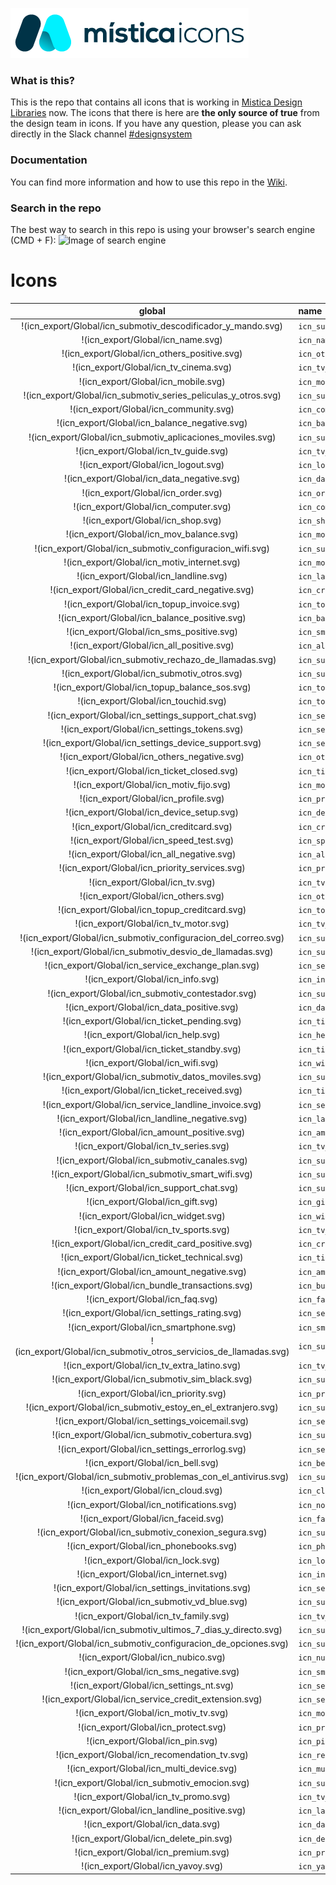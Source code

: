 ![Mistica Icons](_resources/misticaicons_logo.png)
### What is this?
This is the repo that contains all icons that is working in [Mistica Design Libraries](https://github.com/Telefonica/mistica-design-libraries) now.
The icons that there is here are **the only source of true** from the design team in icons.
If you have any question, please you can ask directly in the Slack channel [#designsystem](https://tuentitu.slack.com/archives/CH3B76BDW)
### Documentation
You can find more information and how to use this repo in the [Wiki](https://github.com/Telefonica/mistica-icons/wiki).
### Search in the repo
The best way to search in this repo is using your browser's search engine (CMD + F):
![Image of search engine](https://github.com/Telefonica/mistica-icons/blob/production/_resources/_imgs_github/github_img_1.png?raw=true)
# Icons 
| global | name | SVG | PDF | | O2 | name | SVG | PDF |
| :-: | :- | :-: | :-: | - | :-: | :- | :-: | :-: |
| !(icn_export/Global/icn_submotiv_descodificador_y_mando.svg) | `icn_submotiv_descodificador_y_mando`  |  [.svg](icn_export/Global/icn_submotiv_descodificador_y_mando.svg) | [.pdf](icn_export/Global/icn_submotiv_descodificador_y_mando.pdf) |  | !(icn_export/O2/icn_submotiv_descodificador_y_mando.svg) | `icn_submotiv_descodificador_y_mando`  |  [.svg](icn_export/O2/icn_submotiv_descodificador_y_mando.svg) | [.pdf](icn_export/O2/icn_submotiv_descodificador_y_mando.pdf) |  
| !(icn_export/Global/icn_name.svg) | `icn_name`  |  [.svg](icn_export/Global/icn_name.svg) | [.pdf](icn_export/Global/icn_name.pdf) |  | !(icn_export/O2/icn_name.svg) | `icn_name`  |  [.svg](icn_export/O2/icn_name.svg) | [.pdf](icn_export/O2/icn_name.pdf) |  
| !(icn_export/Global/icn_others_positive.svg) | `icn_others_positive`  |  [.svg](icn_export/Global/icn_others_positive.svg) | [.pdf](icn_export/Global/icn_others_positive.pdf) |  | !(icn_export/O2/icn_others_positive.svg) | `icn_others_positive`  |  [.svg](icn_export/O2/icn_others_positive.svg) | [.pdf](icn_export/O2/icn_others_positive.pdf) |  
| !(icn_export/Global/icn_tv_cinema.svg) | `icn_tv_cinema`  |  [.svg](icn_export/Global/icn_tv_cinema.svg) | [.pdf](icn_export/Global/icn_tv_cinema.pdf) |  | !(icn_export/O2/icn_tv_cinema.svg) | `icn_tv_cinema`  |  [.svg](icn_export/O2/icn_tv_cinema.svg) | [.pdf](icn_export/O2/icn_tv_cinema.pdf) |  
| !(icn_export/Global/icn_mobile.svg) | `icn_mobile`  |  [.svg](icn_export/Global/icn_mobile.svg) | [.pdf](icn_export/Global/icn_mobile.pdf) |  | !(icn_export/O2/icn_mobile.svg) | `icn_mobile`  |  [.svg](icn_export/O2/icn_mobile.svg) | [.pdf](icn_export/O2/icn_mobile.pdf) |  
| !(icn_export/Global/icn_submotiv_series_peliculas_y_otros.svg) | `icn_submotiv_series_peliculas_y_otros`  |  [.svg](icn_export/Global/icn_submotiv_series_peliculas_y_otros.svg) | [.pdf](icn_export/Global/icn_submotiv_series_peliculas_y_otros.pdf) |  | !(icn_export/O2/icn_submotiv_series_peliculas_y_otros.svg) | `icn_submotiv_series_peliculas_y_otros`  |  [.svg](icn_export/O2/icn_submotiv_series_peliculas_y_otros.svg) | [.pdf](icn_export/O2/icn_submotiv_series_peliculas_y_otros.pdf) |  
| !(icn_export/Global/icn_community.svg) | `icn_community`  |  [.svg](icn_export/Global/icn_community.svg) | [.pdf](icn_export/Global/icn_community.pdf) |  | !(icn_export/O2/icn_community.svg) | `icn_community`  |  [.svg](icn_export/O2/icn_community.svg) | [.pdf](icn_export/O2/icn_community.pdf) |  
| !(icn_export/Global/icn_balance_negative.svg) | `icn_balance_negative`  |  [.svg](icn_export/Global/icn_balance_negative.svg) | [.pdf](icn_export/Global/icn_balance_negative.pdf) |  | !(icn_export/O2/icn_balance_negative.svg) | `icn_balance_negative`  |  [.svg](icn_export/O2/icn_balance_negative.svg) | [.pdf](icn_export/O2/icn_balance_negative.pdf) |  
| !(icn_export/Global/icn_submotiv_aplicaciones_moviles.svg) | `icn_submotiv_aplicaciones_moviles`  |  [.svg](icn_export/Global/icn_submotiv_aplicaciones_moviles.svg) | [.pdf](icn_export/Global/icn_submotiv_aplicaciones_moviles.pdf) |  | !(icn_export/O2/icn_submotiv_aplicaciones_moviles.svg) | `icn_submotiv_aplicaciones_moviles`  |  [.svg](icn_export/O2/icn_submotiv_aplicaciones_moviles.svg) | [.pdf](icn_export/O2/icn_submotiv_aplicaciones_moviles.pdf) |  
| !(icn_export/Global/icn_tv_guide.svg) | `icn_tv_guide`  |  [.svg](icn_export/Global/icn_tv_guide.svg) | [.pdf](icn_export/Global/icn_tv_guide.pdf) |  | !(icn_export/O2/icn_tv_guide.svg) | `icn_tv_guide`  |  [.svg](icn_export/O2/icn_tv_guide.svg) | [.pdf](icn_export/O2/icn_tv_guide.pdf) |  
| !(icn_export/Global/icn_logout.svg) | `icn_logout`  |  [.svg](icn_export/Global/icn_logout.svg) | [.pdf](icn_export/Global/icn_logout.pdf) |  | !(icn_export/O2/icn_logout.svg) | `icn_logout`  |  [.svg](icn_export/O2/icn_logout.svg) | [.pdf](icn_export/O2/icn_logout.pdf) |  
| !(icn_export/Global/icn_data_negative.svg) | `icn_data_negative`  |  [.svg](icn_export/Global/icn_data_negative.svg) | [.pdf](icn_export/Global/icn_data_negative.pdf) |  | !(icn_export/O2/icn_data_negative.svg) | `icn_data_negative`  |  [.svg](icn_export/O2/icn_data_negative.svg) | [.pdf](icn_export/O2/icn_data_negative.pdf) |  
| !(icn_export/Global/icn_order.svg) | `icn_order`  |  [.svg](icn_export/Global/icn_order.svg) | [.pdf](icn_export/Global/icn_order.pdf) |  | !(icn_export/O2/icn_order.svg) | `icn_order`  |  [.svg](icn_export/O2/icn_order.svg) | [.pdf](icn_export/O2/icn_order.pdf) |  
| !(icn_export/Global/icn_computer.svg) | `icn_computer`  |  [.svg](icn_export/Global/icn_computer.svg) | [.pdf](icn_export/Global/icn_computer.pdf) |  | !(icn_export/O2/icn_computer.svg) | `icn_computer`  |  [.svg](icn_export/O2/icn_computer.svg) | [.pdf](icn_export/O2/icn_computer.pdf) |  
| !(icn_export/Global/icn_shop.svg) | `icn_shop`  |  [.svg](icn_export/Global/icn_shop.svg) | [.pdf](icn_export/Global/icn_shop.pdf) |  | !(icn_export/O2/icn_shop.svg) | `icn_shop`  |  [.svg](icn_export/O2/icn_shop.svg) | [.pdf](icn_export/O2/icn_shop.pdf) |  
| !(icn_export/Global/icn_mov_balance.svg) | `icn_mov_balance`  |  [.svg](icn_export/Global/icn_mov_balance.svg) | [.pdf](icn_export/Global/icn_mov_balance.pdf) |  | !(icn_export/O2/icn_mov_balance.svg) | `icn_mov_balance`  |  [.svg](icn_export/O2/icn_mov_balance.svg) | [.pdf](icn_export/O2/icn_mov_balance.pdf) |  
| !(icn_export/Global/icn_submotiv_configuracion_wifi.svg) | `icn_submotiv_configuracion_wifi`  |  [.svg](icn_export/Global/icn_submotiv_configuracion_wifi.svg) | [.pdf](icn_export/Global/icn_submotiv_configuracion_wifi.pdf) |  | !(icn_export/O2/icn_submotiv_configuracion_wifi.svg) | `icn_submotiv_configuracion_wifi`  |  [.svg](icn_export/O2/icn_submotiv_configuracion_wifi.svg) | [.pdf](icn_export/O2/icn_submotiv_configuracion_wifi.pdf) |  
| !(icn_export/Global/icn_motiv_internet.svg) | `icn_motiv_internet`  |  [.svg](icn_export/Global/icn_motiv_internet.svg) | [.pdf](icn_export/Global/icn_motiv_internet.pdf) |  | !(icn_export/O2/icn_motiv_internet.svg) | `icn_motiv_internet`  |  [.svg](icn_export/O2/icn_motiv_internet.svg) | [.pdf](icn_export/O2/icn_motiv_internet.pdf) |  
| !(icn_export/Global/icn_landline.svg) | `icn_landline`  |  [.svg](icn_export/Global/icn_landline.svg) | [.pdf](icn_export/Global/icn_landline.pdf) |  | !(icn_export/O2/icn_landline.svg) | `icn_landline`  |  [.svg](icn_export/O2/icn_landline.svg) | [.pdf](icn_export/O2/icn_landline.pdf) |  
| !(icn_export/Global/icn_credit_card_negative.svg) | `icn_credit_card_negative`  |  [.svg](icn_export/Global/icn_credit_card_negative.svg) | [.pdf](icn_export/Global/icn_credit_card_negative.pdf) |  | !(icn_export/O2/icn_credit_card_negative.svg) | `icn_credit_card_negative`  |  [.svg](icn_export/O2/icn_credit_card_negative.svg) | [.pdf](icn_export/O2/icn_credit_card_negative.pdf) |  
| !(icn_export/Global/icn_topup_invoice.svg) | `icn_topup_invoice`  |  [.svg](icn_export/Global/icn_topup_invoice.svg) | [.pdf](icn_export/Global/icn_topup_invoice.pdf) |  | !(icn_export/O2/icn_topup_invoice.svg) | `icn_topup_invoice`  |  [.svg](icn_export/O2/icn_topup_invoice.svg) | [.pdf](icn_export/O2/icn_topup_invoice.pdf) |  
| !(icn_export/Global/icn_balance_positive.svg) | `icn_balance_positive`  |  [.svg](icn_export/Global/icn_balance_positive.svg) | [.pdf](icn_export/Global/icn_balance_positive.pdf) |  | !(icn_export/O2/icn_balance_positive.svg) | `icn_balance_positive`  |  [.svg](icn_export/O2/icn_balance_positive.svg) | [.pdf](icn_export/O2/icn_balance_positive.pdf) |  
| !(icn_export/Global/icn_sms_positive.svg) | `icn_sms_positive`  |  [.svg](icn_export/Global/icn_sms_positive.svg) | [.pdf](icn_export/Global/icn_sms_positive.pdf) |  | !(icn_export/O2/icn_sms_positive.svg) | `icn_sms_positive`  |  [.svg](icn_export/O2/icn_sms_positive.svg) | [.pdf](icn_export/O2/icn_sms_positive.pdf) |  
| !(icn_export/Global/icn_all_positive.svg) | `icn_all_positive`  |  [.svg](icn_export/Global/icn_all_positive.svg) | [.pdf](icn_export/Global/icn_all_positive.pdf) |  | !(icn_export/O2/icn_all_positive.svg) | `icn_all_positive`  |  [.svg](icn_export/O2/icn_all_positive.svg) | [.pdf](icn_export/O2/icn_all_positive.pdf) |  
| !(icn_export/Global/icn_submotiv_rechazo_de_llamadas.svg) | `icn_submotiv_rechazo_de_llamadas`  |  [.svg](icn_export/Global/icn_submotiv_rechazo_de_llamadas.svg) | [.pdf](icn_export/Global/icn_submotiv_rechazo_de_llamadas.pdf) |  | !(icn_export/O2/icn_submotiv_rechazo_de_llamadas.svg) | `icn_submotiv_rechazo_de_llamadas`  |  [.svg](icn_export/O2/icn_submotiv_rechazo_de_llamadas.svg) | [.pdf](icn_export/O2/icn_submotiv_rechazo_de_llamadas.pdf) |  
| !(icn_export/Global/icn_submotiv_otros.svg) | `icn_submotiv_otros`  |  [.svg](icn_export/Global/icn_submotiv_otros.svg) | [.pdf](icn_export/Global/icn_submotiv_otros.pdf) |  | !(icn_export/O2/icn_submotiv_otros.svg) | `icn_submotiv_otros`  |  [.svg](icn_export/O2/icn_submotiv_otros.svg) | [.pdf](icn_export/O2/icn_submotiv_otros.pdf) |  
| !(icn_export/Global/icn_topup_balance_sos.svg) | `icn_topup_balance_sos`  |  [.svg](icn_export/Global/icn_topup_balance_sos.svg) | [.pdf](icn_export/Global/icn_topup_balance_sos.pdf) |  | !(icn_export/O2/icn_topup_balance_sos.svg) | `icn_topup_balance_sos`  |  [.svg](icn_export/O2/icn_topup_balance_sos.svg) | [.pdf](icn_export/O2/icn_topup_balance_sos.pdf) |  
| !(icn_export/Global/icn_touchid.svg) | `icn_touchid`  |  [.svg](icn_export/Global/icn_touchid.svg) | [.pdf](icn_export/Global/icn_touchid.pdf) |  | !(icn_export/O2/icn_touchid.svg) | `icn_touchid`  |  [.svg](icn_export/O2/icn_touchid.svg) | [.pdf](icn_export/O2/icn_touchid.pdf) |  
| !(icn_export/Global/icn_settings_support_chat.svg) | `icn_settings_support_chat`  |  [.svg](icn_export/Global/icn_settings_support_chat.svg) | [.pdf](icn_export/Global/icn_settings_support_chat.pdf) |  | !(icn_export/O2/icn_settings_support_chat.svg) | `icn_settings_support_chat`  |  [.svg](icn_export/O2/icn_settings_support_chat.svg) | [.pdf](icn_export/O2/icn_settings_support_chat.pdf) |  
| !(icn_export/Global/icn_settings_tokens.svg) | `icn_settings_tokens`  |  [.svg](icn_export/Global/icn_settings_tokens.svg) | [.pdf](icn_export/Global/icn_settings_tokens.pdf) |  | !(icn_export/O2/icn_settings_tokens.svg) | `icn_settings_tokens`  |  [.svg](icn_export/O2/icn_settings_tokens.svg) | [.pdf](icn_export/O2/icn_settings_tokens.pdf) |  
| !(icn_export/Global/icn_settings_device_support.svg) | `icn_settings_device_support`  |  [.svg](icn_export/Global/icn_settings_device_support.svg) | [.pdf](icn_export/Global/icn_settings_device_support.pdf) |  | !(icn_export/O2/icn_settings_device_support.svg) | `icn_settings_device_support`  |  [.svg](icn_export/O2/icn_settings_device_support.svg) | [.pdf](icn_export/O2/icn_settings_device_support.pdf) |  
| !(icn_export/Global/icn_others_negative.svg) | `icn_others_negative`  |  [.svg](icn_export/Global/icn_others_negative.svg) | [.pdf](icn_export/Global/icn_others_negative.pdf) |  | !(icn_export/O2/icn_others_negative.svg) | `icn_others_negative`  |  [.svg](icn_export/O2/icn_others_negative.svg) | [.pdf](icn_export/O2/icn_others_negative.pdf) |  
| !(icn_export/Global/icn_ticket_closed.svg) | `icn_ticket_closed`  |  [.svg](icn_export/Global/icn_ticket_closed.svg) | [.pdf](icn_export/Global/icn_ticket_closed.pdf) |  | !(icn_export/O2/icn_ticket_closed.svg) | `icn_ticket_closed`  |  [.svg](icn_export/O2/icn_ticket_closed.svg) | [.pdf](icn_export/O2/icn_ticket_closed.pdf) |  
| !(icn_export/Global/icn_motiv_fijo.svg) | `icn_motiv_fijo`  |  [.svg](icn_export/Global/icn_motiv_fijo.svg) | [.pdf](icn_export/Global/icn_motiv_fijo.pdf) |  | !(icn_export/O2/icn_motiv_fijo.svg) | `icn_motiv_fijo`  |  [.svg](icn_export/O2/icn_motiv_fijo.svg) | [.pdf](icn_export/O2/icn_motiv_fijo.pdf) |  
| !(icn_export/Global/icn_profile.svg) | `icn_profile`  |  [.svg](icn_export/Global/icn_profile.svg) | [.pdf](icn_export/Global/icn_profile.pdf) |  | !(icn_export/O2/icn_profile.svg) | `icn_profile`  |  [.svg](icn_export/O2/icn_profile.svg) | [.pdf](icn_export/O2/icn_profile.pdf) |  
| !(icn_export/Global/icn_device_setup.svg) | `icn_device_setup`  |  [.svg](icn_export/Global/icn_device_setup.svg) | [.pdf](icn_export/Global/icn_device_setup.pdf) |  | !(icn_export/O2/icn_device_setup.svg) | `icn_device_setup`  |  [.svg](icn_export/O2/icn_device_setup.svg) | [.pdf](icn_export/O2/icn_device_setup.pdf) |  
| !(icn_export/Global/icn_creditcard.svg) | `icn_creditcard`  |  [.svg](icn_export/Global/icn_creditcard.svg) | [.pdf](icn_export/Global/icn_creditcard.pdf) |  | !(icn_export/O2/icn_creditcard.svg) | `icn_creditcard`  |  [.svg](icn_export/O2/icn_creditcard.svg) | [.pdf](icn_export/O2/icn_creditcard.pdf) |  
| !(icn_export/Global/icn_speed_test.svg) | `icn_speed_test`  |  [.svg](icn_export/Global/icn_speed_test.svg) | [.pdf](icn_export/Global/icn_speed_test.pdf) |  | !(icn_export/O2/icn_speed_test.svg) | `icn_speed_test`  |  [.svg](icn_export/O2/icn_speed_test.svg) | [.pdf](icn_export/O2/icn_speed_test.pdf) |  
| !(icn_export/Global/icn_all_negative.svg) | `icn_all_negative`  |  [.svg](icn_export/Global/icn_all_negative.svg) | [.pdf](icn_export/Global/icn_all_negative.pdf) |  | !(icn_export/O2/icn_all_negative.svg) | `icn_all_negative`  |  [.svg](icn_export/O2/icn_all_negative.svg) | [.pdf](icn_export/O2/icn_all_negative.pdf) |  
| !(icn_export/Global/icn_priority_services.svg) | `icn_priority_services`  |  [.svg](icn_export/Global/icn_priority_services.svg) | [.pdf](icn_export/Global/icn_priority_services.pdf) |  | !(icn_export/O2/icn_priority_services.svg) | `icn_priority_services`  |  [.svg](icn_export/O2/icn_priority_services.svg) | [.pdf](icn_export/O2/icn_priority_services.pdf) |  
| !(icn_export/Global/icn_tv.svg) | `icn_tv`  |  [.svg](icn_export/Global/icn_tv.svg) | [.pdf](icn_export/Global/icn_tv.pdf) |  | !(icn_export/O2/icn_tv.svg) | `icn_tv`  |  [.svg](icn_export/O2/icn_tv.svg) | [.pdf](icn_export/O2/icn_tv.pdf) |  
| !(icn_export/Global/icn_others.svg) | `icn_others`  |  [.svg](icn_export/Global/icn_others.svg) | [.pdf](icn_export/Global/icn_others.pdf) |  | !(icn_export/O2/icn_others.svg) | `icn_others`  |  [.svg](icn_export/O2/icn_others.svg) | [.pdf](icn_export/O2/icn_others.pdf) |  
| !(icn_export/Global/icn_topup_creditcard.svg) | `icn_topup_creditcard`  |  [.svg](icn_export/Global/icn_topup_creditcard.svg) | [.pdf](icn_export/Global/icn_topup_creditcard.pdf) |  | !(icn_export/O2/icn_topup_creditcard.svg) | `icn_topup_creditcard`  |  [.svg](icn_export/O2/icn_topup_creditcard.svg) | [.pdf](icn_export/O2/icn_topup_creditcard.pdf) |  
| !(icn_export/Global/icn_tv_motor.svg) | `icn_tv_motor`  |  [.svg](icn_export/Global/icn_tv_motor.svg) | [.pdf](icn_export/Global/icn_tv_motor.pdf) |  | !(icn_export/O2/icn_tv_motor.svg) | `icn_tv_motor`  |  [.svg](icn_export/O2/icn_tv_motor.svg) | [.pdf](icn_export/O2/icn_tv_motor.pdf) |  
| !(icn_export/Global/icn_submotiv_configuracion_del_correo.svg) | `icn_submotiv_configuracion_del_correo`  |  [.svg](icn_export/Global/icn_submotiv_configuracion_del_correo.svg) | [.pdf](icn_export/Global/icn_submotiv_configuracion_del_correo.pdf) |  | !(icn_export/O2/icn_submotiv_configuracion_del_correo.svg) | `icn_submotiv_configuracion_del_correo`  |  [.svg](icn_export/O2/icn_submotiv_configuracion_del_correo.svg) | [.pdf](icn_export/O2/icn_submotiv_configuracion_del_correo.pdf) |  
| !(icn_export/Global/icn_submotiv_desvio_de_llamadas.svg) | `icn_submotiv_desvio_de_llamadas`  |  [.svg](icn_export/Global/icn_submotiv_desvio_de_llamadas.svg) | [.pdf](icn_export/Global/icn_submotiv_desvio_de_llamadas.pdf) |  | !(icn_export/O2/icn_submotiv_desvio_de_llamadas.svg) | `icn_submotiv_desvio_de_llamadas`  |  [.svg](icn_export/O2/icn_submotiv_desvio_de_llamadas.svg) | [.pdf](icn_export/O2/icn_submotiv_desvio_de_llamadas.pdf) |  
| !(icn_export/Global/icn_service_exchange_plan.svg) | `icn_service_exchange_plan`  |  [.svg](icn_export/Global/icn_service_exchange_plan.svg) | [.pdf](icn_export/Global/icn_service_exchange_plan.pdf) |  | !(icn_export/O2/icn_service_exchange_plan.svg) | `icn_service_exchange_plan`  |  [.svg](icn_export/O2/icn_service_exchange_plan.svg) | [.pdf](icn_export/O2/icn_service_exchange_plan.pdf) |  
| !(icn_export/Global/icn_info.svg) | `icn_info`  |  [.svg](icn_export/Global/icn_info.svg) | [.pdf](icn_export/Global/icn_info.pdf) |  | !(icn_export/O2/icn_info.svg) | `icn_info`  |  [.svg](icn_export/O2/icn_info.svg) | [.pdf](icn_export/O2/icn_info.pdf) |  
| !(icn_export/Global/icn_submotiv_contestador.svg) | `icn_submotiv_contestador`  |  [.svg](icn_export/Global/icn_submotiv_contestador.svg) | [.pdf](icn_export/Global/icn_submotiv_contestador.pdf) |  | !(icn_export/O2/icn_submotiv_contestador.svg) | `icn_submotiv_contestador`  |  [.svg](icn_export/O2/icn_submotiv_contestador.svg) | [.pdf](icn_export/O2/icn_submotiv_contestador.pdf) |  
| !(icn_export/Global/icn_data_positive.svg) | `icn_data_positive`  |  [.svg](icn_export/Global/icn_data_positive.svg) | [.pdf](icn_export/Global/icn_data_positive.pdf) |  | !(icn_export/O2/icn_data_positive.svg) | `icn_data_positive`  |  [.svg](icn_export/O2/icn_data_positive.svg) | [.pdf](icn_export/O2/icn_data_positive.pdf) |  
| !(icn_export/Global/icn_ticket_pending.svg) | `icn_ticket_pending`  |  [.svg](icn_export/Global/icn_ticket_pending.svg) | [.pdf](icn_export/Global/icn_ticket_pending.pdf) |  | !(icn_export/O2/icn_ticket_pending.svg) | `icn_ticket_pending`  |  [.svg](icn_export/O2/icn_ticket_pending.svg) | [.pdf](icn_export/O2/icn_ticket_pending.pdf) |  
| !(icn_export/Global/icn_help.svg) | `icn_help`  |  [.svg](icn_export/Global/icn_help.svg) | [.pdf](icn_export/Global/icn_help.pdf) |  | !(icn_export/O2/icn_help.svg) | `icn_help`  |  [.svg](icn_export/O2/icn_help.svg) | [.pdf](icn_export/O2/icn_help.pdf) |  
| !(icn_export/Global/icn_ticket_standby.svg) | `icn_ticket_standby`  |  [.svg](icn_export/Global/icn_ticket_standby.svg) | [.pdf](icn_export/Global/icn_ticket_standby.pdf) |  | !(icn_export/O2/icn_ticket_standby.svg) | `icn_ticket_standby`  |  [.svg](icn_export/O2/icn_ticket_standby.svg) | [.pdf](icn_export/O2/icn_ticket_standby.pdf) |  
| !(icn_export/Global/icn_wifi.svg) | `icn_wifi`  |  [.svg](icn_export/Global/icn_wifi.svg) | [.pdf](icn_export/Global/icn_wifi.pdf) |  | !(icn_export/O2/icn_wifi.svg) | `icn_wifi`  |  [.svg](icn_export/O2/icn_wifi.svg) | [.pdf](icn_export/O2/icn_wifi.pdf) |  
| !(icn_export/Global/icn_submotiv_datos_moviles.svg) | `icn_submotiv_datos_moviles`  |  [.svg](icn_export/Global/icn_submotiv_datos_moviles.svg) | [.pdf](icn_export/Global/icn_submotiv_datos_moviles.pdf) |  | !(icn_export/O2/icn_submotiv_datos_moviles.svg) | `icn_submotiv_datos_moviles`  |  [.svg](icn_export/O2/icn_submotiv_datos_moviles.svg) | [.pdf](icn_export/O2/icn_submotiv_datos_moviles.pdf) |  
| !(icn_export/Global/icn_ticket_received.svg) | `icn_ticket_received`  |  [.svg](icn_export/Global/icn_ticket_received.svg) | [.pdf](icn_export/Global/icn_ticket_received.pdf) |  | !(icn_export/O2/icn_ticket_received.svg) | `icn_ticket_received`  |  [.svg](icn_export/O2/icn_ticket_received.svg) | [.pdf](icn_export/O2/icn_ticket_received.pdf) |  
| !(icn_export/Global/icn_service_landline_invoice.svg) | `icn_service_landline_invoice`  |  [.svg](icn_export/Global/icn_service_landline_invoice.svg) | [.pdf](icn_export/Global/icn_service_landline_invoice.pdf) |  | !(icn_export/O2/icn_service_landline_invoice.svg) | `icn_service_landline_invoice`  |  [.svg](icn_export/O2/icn_service_landline_invoice.svg) | [.pdf](icn_export/O2/icn_service_landline_invoice.pdf) |  
| !(icn_export/Global/icn_landline_negative.svg) | `icn_landline_negative`  |  [.svg](icn_export/Global/icn_landline_negative.svg) | [.pdf](icn_export/Global/icn_landline_negative.pdf) |  | !(icn_export/O2/icn_landline_negative.svg) | `icn_landline_negative`  |  [.svg](icn_export/O2/icn_landline_negative.svg) | [.pdf](icn_export/O2/icn_landline_negative.pdf) |  
| !(icn_export/Global/icn_amount_positive.svg) | `icn_amount_positive`  |  [.svg](icn_export/Global/icn_amount_positive.svg) | [.pdf](icn_export/Global/icn_amount_positive.pdf) |  | !(icn_export/O2/icn_amount_positive.svg) | `icn_amount_positive`  |  [.svg](icn_export/O2/icn_amount_positive.svg) | [.pdf](icn_export/O2/icn_amount_positive.pdf) |  
| !(icn_export/Global/icn_tv_series.svg) | `icn_tv_series`  |  [.svg](icn_export/Global/icn_tv_series.svg) | [.pdf](icn_export/Global/icn_tv_series.pdf) |  | !(icn_export/O2/icn_tv_series.svg) | `icn_tv_series`  |  [.svg](icn_export/O2/icn_tv_series.svg) | [.pdf](icn_export/O2/icn_tv_series.pdf) |  
| !(icn_export/Global/icn_submotiv_canales.svg) | `icn_submotiv_canales`  |  [.svg](icn_export/Global/icn_submotiv_canales.svg) | [.pdf](icn_export/Global/icn_submotiv_canales.pdf) |  | !(icn_export/O2/icn_submotiv_canales.svg) | `icn_submotiv_canales`  |  [.svg](icn_export/O2/icn_submotiv_canales.svg) | [.pdf](icn_export/O2/icn_submotiv_canales.pdf) |  
| !(icn_export/Global/icn_submotiv_smart_wifi.svg) | `icn_submotiv_smart_wifi`  |  [.svg](icn_export/Global/icn_submotiv_smart_wifi.svg) | [.pdf](icn_export/Global/icn_submotiv_smart_wifi.pdf) |  | !(icn_export/O2/icn_submotiv_smart_wifi.svg) | `icn_submotiv_smart_wifi`  |  [.svg](icn_export/O2/icn_submotiv_smart_wifi.svg) | [.pdf](icn_export/O2/icn_submotiv_smart_wifi.pdf) |  
| !(icn_export/Global/icn_support_chat.svg) | `icn_support_chat`  |  [.svg](icn_export/Global/icn_support_chat.svg) | [.pdf](icn_export/Global/icn_support_chat.pdf) |  | !(icn_export/O2/icn_support_chat.svg) | `icn_support_chat`  |  [.svg](icn_export/O2/icn_support_chat.svg) | [.pdf](icn_export/O2/icn_support_chat.pdf) |  
| !(icn_export/Global/icn_gift.svg) | `icn_gift`  |  [.svg](icn_export/Global/icn_gift.svg) | [.pdf](icn_export/Global/icn_gift.pdf) |  | !(icn_export/O2/icn_gift.svg) | `icn_gift`  |  [.svg](icn_export/O2/icn_gift.svg) | [.pdf](icn_export/O2/icn_gift.pdf) |  
| !(icn_export/Global/icn_widget.svg) | `icn_widget`  |  [.svg](icn_export/Global/icn_widget.svg) | [.pdf](icn_export/Global/icn_widget.pdf) |  | !(icn_export/O2/icn_widget.svg) | `icn_widget`  |  [.svg](icn_export/O2/icn_widget.svg) | [.pdf](icn_export/O2/icn_widget.pdf) |  
| !(icn_export/Global/icn_tv_sports.svg) | `icn_tv_sports`  |  [.svg](icn_export/Global/icn_tv_sports.svg) | [.pdf](icn_export/Global/icn_tv_sports.pdf) |  | !(icn_export/O2/icn_tv_sports.svg) | `icn_tv_sports`  |  [.svg](icn_export/O2/icn_tv_sports.svg) | [.pdf](icn_export/O2/icn_tv_sports.pdf) |  
| !(icn_export/Global/icn_credit_card_positive.svg) | `icn_credit_card_positive`  |  [.svg](icn_export/Global/icn_credit_card_positive.svg) | [.pdf](icn_export/Global/icn_credit_card_positive.pdf) |  | !(icn_export/O2/icn_credit_card_positive.svg) | `icn_credit_card_positive`  |  [.svg](icn_export/O2/icn_credit_card_positive.svg) | [.pdf](icn_export/O2/icn_credit_card_positive.pdf) |  
| !(icn_export/Global/icn_ticket_technical.svg) | `icn_ticket_technical`  |  [.svg](icn_export/Global/icn_ticket_technical.svg) | [.pdf](icn_export/Global/icn_ticket_technical.pdf) |  | !(icn_export/O2/icn_ticket_technical.svg) | `icn_ticket_technical`  |  [.svg](icn_export/O2/icn_ticket_technical.svg) | [.pdf](icn_export/O2/icn_ticket_technical.pdf) |  
| !(icn_export/Global/icn_amount_negative.svg) | `icn_amount_negative`  |  [.svg](icn_export/Global/icn_amount_negative.svg) | [.pdf](icn_export/Global/icn_amount_negative.pdf) |  | !(icn_export/O2/icn_amount_negative.svg) | `icn_amount_negative`  |  [.svg](icn_export/O2/icn_amount_negative.svg) | [.pdf](icn_export/O2/icn_amount_negative.pdf) |  
| !(icn_export/Global/icn_bundle_transactions.svg) | `icn_bundle_transactions`  |  [.svg](icn_export/Global/icn_bundle_transactions.svg) | [.pdf](icn_export/Global/icn_bundle_transactions.pdf) |  | !(icn_export/O2/icn_bundle_transactions.svg) | `icn_bundle_transactions`  |  [.svg](icn_export/O2/icn_bundle_transactions.svg) | [.pdf](icn_export/O2/icn_bundle_transactions.pdf) |  
| !(icn_export/Global/icn_faq.svg) | `icn_faq`  |  [.svg](icn_export/Global/icn_faq.svg) | [.pdf](icn_export/Global/icn_faq.pdf) |  | !(icn_export/O2/icn_faq.svg) | `icn_faq`  |  [.svg](icn_export/O2/icn_faq.svg) | [.pdf](icn_export/O2/icn_faq.pdf) |  
| !(icn_export/Global/icn_settings_rating.svg) | `icn_settings_rating`  |  [.svg](icn_export/Global/icn_settings_rating.svg) | [.pdf](icn_export/Global/icn_settings_rating.pdf) |  | !(icn_export/O2/icn_settings_rating.svg) | `icn_settings_rating`  |  [.svg](icn_export/O2/icn_settings_rating.svg) | [.pdf](icn_export/O2/icn_settings_rating.pdf) |  
| !(icn_export/Global/icn_smartphone.svg) | `icn_smartphone`  |  [.svg](icn_export/Global/icn_smartphone.svg) | [.pdf](icn_export/Global/icn_smartphone.pdf) |  | !(icn_export/O2/icn_smartphone.svg) | `icn_smartphone`  |  [.svg](icn_export/O2/icn_smartphone.svg) | [.pdf](icn_export/O2/icn_smartphone.pdf) |  
| !(icn_export/Global/icn_submotiv_otros_servicios_de_llamadas.svg) | `icn_submotiv_otros_servicios_de_llamadas`  |  [.svg](icn_export/Global/icn_submotiv_otros_servicios_de_llamadas.svg) | [.pdf](icn_export/Global/icn_submotiv_otros_servicios_de_llamadas.pdf) |  | !(icn_export/O2/icn_submotiv_otros_servicios_de_llamadas.svg) | `icn_submotiv_otros_servicios_de_llamadas`  |  [.svg](icn_export/O2/icn_submotiv_otros_servicios_de_llamadas.svg) | [.pdf](icn_export/O2/icn_submotiv_otros_servicios_de_llamadas.pdf) |  
| !(icn_export/Global/icn_tv_extra_latino.svg) | `icn_tv_extra_latino`  |  [.svg](icn_export/Global/icn_tv_extra_latino.svg) | [.pdf](icn_export/Global/icn_tv_extra_latino.pdf) |  | !(icn_export/O2/icn_tv_extra_latino.svg) | `icn_tv_extra_latino`  |  [.svg](icn_export/O2/icn_tv_extra_latino.svg) | [.pdf](icn_export/O2/icn_tv_extra_latino.pdf) |  
| !(icn_export/Global/icn_submotiv_sim_black.svg) | `icn_submotiv_sim_black`  |  [.svg](icn_export/Global/icn_submotiv_sim_black.svg) | [.pdf](icn_export/Global/icn_submotiv_sim_black.pdf) |  | !(icn_export/O2/icn_submotiv_sim_black.svg) | `icn_submotiv_sim_black`  |  [.svg](icn_export/O2/icn_submotiv_sim_black.svg) | [.pdf](icn_export/O2/icn_submotiv_sim_black.pdf) |  
| !(icn_export/Global/icn_priority.svg) | `icn_priority`  |  [.svg](icn_export/Global/icn_priority.svg) | [.pdf](icn_export/Global/icn_priority.pdf) |  | !(icn_export/O2/icn_priority.svg) | `icn_priority`  |  [.svg](icn_export/O2/icn_priority.svg) | [.pdf](icn_export/O2/icn_priority.pdf) |  
| !(icn_export/Global/icn_submotiv_estoy_en_el_extranjero.svg) | `icn_submotiv_estoy_en_el_extranjero`  |  [.svg](icn_export/Global/icn_submotiv_estoy_en_el_extranjero.svg) | [.pdf](icn_export/Global/icn_submotiv_estoy_en_el_extranjero.pdf) |  | !(icn_export/O2/icn_submotiv_estoy_en_el_extranjero.svg) | `icn_submotiv_estoy_en_el_extranjero`  |  [.svg](icn_export/O2/icn_submotiv_estoy_en_el_extranjero.svg) | [.pdf](icn_export/O2/icn_submotiv_estoy_en_el_extranjero.pdf) |  
| !(icn_export/Global/icn_settings_voicemail.svg) | `icn_settings_voicemail`  |  [.svg](icn_export/Global/icn_settings_voicemail.svg) | [.pdf](icn_export/Global/icn_settings_voicemail.pdf) |  | !(icn_export/O2/icn_settings_voicemail.svg) | `icn_settings_voicemail`  |  [.svg](icn_export/O2/icn_settings_voicemail.svg) | [.pdf](icn_export/O2/icn_settings_voicemail.pdf) |  
| !(icn_export/Global/icn_submotiv_cobertura.svg) | `icn_submotiv_cobertura`  |  [.svg](icn_export/Global/icn_submotiv_cobertura.svg) | [.pdf](icn_export/Global/icn_submotiv_cobertura.pdf) |  | !(icn_export/O2/icn_submotiv_cobertura.svg) | `icn_submotiv_cobertura`  |  [.svg](icn_export/O2/icn_submotiv_cobertura.svg) | [.pdf](icn_export/O2/icn_submotiv_cobertura.pdf) |  
| !(icn_export/Global/icn_settings_errorlog.svg) | `icn_settings_errorlog`  |  [.svg](icn_export/Global/icn_settings_errorlog.svg) | [.pdf](icn_export/Global/icn_settings_errorlog.pdf) |  | !(icn_export/O2/icn_settings_errorlog.svg) | `icn_settings_errorlog`  |  [.svg](icn_export/O2/icn_settings_errorlog.svg) | [.pdf](icn_export/O2/icn_settings_errorlog.pdf) |  
| !(icn_export/Global/icn_bell.svg) | `icn_bell`  |  [.svg](icn_export/Global/icn_bell.svg) | [.pdf](icn_export/Global/icn_bell.pdf) |  | !(icn_export/O2/icn_bell.svg) | `icn_bell`  |  [.svg](icn_export/O2/icn_bell.svg) | [.pdf](icn_export/O2/icn_bell.pdf) |  
| !(icn_export/Global/icn_submotiv_problemas_con_el_antivirus.svg) | `icn_submotiv_problemas_con_el_antivirus`  |  [.svg](icn_export/Global/icn_submotiv_problemas_con_el_antivirus.svg) | [.pdf](icn_export/Global/icn_submotiv_problemas_con_el_antivirus.pdf) |  | !(icn_export/O2/icn_submotiv_problemas_con_el_antivirus.svg) | `icn_submotiv_problemas_con_el_antivirus`  |  [.svg](icn_export/O2/icn_submotiv_problemas_con_el_antivirus.svg) | [.pdf](icn_export/O2/icn_submotiv_problemas_con_el_antivirus.pdf) |  
| !(icn_export/Global/icn_cloud.svg) | `icn_cloud`  |  [.svg](icn_export/Global/icn_cloud.svg) | [.pdf](icn_export/Global/icn_cloud.pdf) |  | !(icn_export/O2/icn_cloud.svg) | `icn_cloud`  |  [.svg](icn_export/O2/icn_cloud.svg) | [.pdf](icn_export/O2/icn_cloud.pdf) |  
| !(icn_export/Global/icn_notifications.svg) | `icn_notifications`  |  [.svg](icn_export/Global/icn_notifications.svg) | [.pdf](icn_export/Global/icn_notifications.pdf) |  | !(icn_export/O2/icn_notifications.svg) | `icn_notifications`  |  [.svg](icn_export/O2/icn_notifications.svg) | [.pdf](icn_export/O2/icn_notifications.pdf) |  
| !(icn_export/Global/icn_faceid.svg) | `icn_faceid`  |  [.svg](icn_export/Global/icn_faceid.svg) | [.pdf](icn_export/Global/icn_faceid.pdf) |  | !(icn_export/O2/icn_faceid.svg) | `icn_faceid`  |  [.svg](icn_export/O2/icn_faceid.svg) | [.pdf](icn_export/O2/icn_faceid.pdf) |  
| !(icn_export/Global/icn_submotiv_conexion_segura.svg) | `icn_submotiv_conexion_segura`  |  [.svg](icn_export/Global/icn_submotiv_conexion_segura.svg) | [.pdf](icn_export/Global/icn_submotiv_conexion_segura.pdf) |  | !(icn_export/O2/icn_submotiv_conexion_segura.svg) | `icn_submotiv_conexion_segura`  |  [.svg](icn_export/O2/icn_submotiv_conexion_segura.svg) | [.pdf](icn_export/O2/icn_submotiv_conexion_segura.pdf) |  
| !(icn_export/Global/icn_phonebooks.svg) | `icn_phonebooks`  |  [.svg](icn_export/Global/icn_phonebooks.svg) | [.pdf](icn_export/Global/icn_phonebooks.pdf) |  | !(icn_export/O2/icn_phonebooks.svg) | `icn_phonebooks`  |  [.svg](icn_export/O2/icn_phonebooks.svg) | [.pdf](icn_export/O2/icn_phonebooks.pdf) |  
| !(icn_export/Global/icn_lock.svg) | `icn_lock`  |  [.svg](icn_export/Global/icn_lock.svg) | [.pdf](icn_export/Global/icn_lock.pdf) |  | !(icn_export/O2/icn_lock.svg) | `icn_lock`  |  [.svg](icn_export/O2/icn_lock.svg) | [.pdf](icn_export/O2/icn_lock.pdf) |  
| !(icn_export/Global/icn_internet.svg) | `icn_internet`  |  [.svg](icn_export/Global/icn_internet.svg) | [.pdf](icn_export/Global/icn_internet.pdf) |  | !(icn_export/O2/icn_internet.svg) | `icn_internet`  |  [.svg](icn_export/O2/icn_internet.svg) | [.pdf](icn_export/O2/icn_internet.pdf) |  
| !(icn_export/Global/icn_settings_invitations.svg) | `icn_settings_invitations`  |  [.svg](icn_export/Global/icn_settings_invitations.svg) | [.pdf](icn_export/Global/icn_settings_invitations.pdf) |  | !(icn_export/O2/icn_settings_invitations.svg) | `icn_settings_invitations`  |  [.svg](icn_export/O2/icn_settings_invitations.svg) | [.pdf](icn_export/O2/icn_settings_invitations.pdf) |  
| !(icn_export/Global/icn_submotiv_vd_blue.svg) | `icn_submotiv_vd_blue`  |  [.svg](icn_export/Global/icn_submotiv_vd_blue.svg) | [.pdf](icn_export/Global/icn_submotiv_vd_blue.pdf) |  | !(icn_export/O2/icn_submotiv_vd_blue.svg) | `icn_submotiv_vd_blue`  |  [.svg](icn_export/O2/icn_submotiv_vd_blue.svg) | [.pdf](icn_export/O2/icn_submotiv_vd_blue.pdf) |  
| !(icn_export/Global/icn_tv_family.svg) | `icn_tv_family`  |  [.svg](icn_export/Global/icn_tv_family.svg) | [.pdf](icn_export/Global/icn_tv_family.pdf) |  | !(icn_export/O2/icn_tv_family.svg) | `icn_tv_family`  |  [.svg](icn_export/O2/icn_tv_family.svg) | [.pdf](icn_export/O2/icn_tv_family.pdf) |  
| !(icn_export/Global/icn_submotiv_ultimos_7_dias_y_directo.svg) | `icn_submotiv_ultimos_7_dias_y_directo`  |  [.svg](icn_export/Global/icn_submotiv_ultimos_7_dias_y_directo.svg) | [.pdf](icn_export/Global/icn_submotiv_ultimos_7_dias_y_directo.pdf) |  | !(icn_export/O2/icn_submotiv_ultimos_7_dias_y_directo.svg) | `icn_submotiv_ultimos_7_dias_y_directo`  |  [.svg](icn_export/O2/icn_submotiv_ultimos_7_dias_y_directo.svg) | [.pdf](icn_export/O2/icn_submotiv_ultimos_7_dias_y_directo.pdf) |  
| !(icn_export/Global/icn_submotiv_configuracion_de_opciones.svg) | `icn_submotiv_configuracion_de_opciones`  |  [.svg](icn_export/Global/icn_submotiv_configuracion_de_opciones.svg) | [.pdf](icn_export/Global/icn_submotiv_configuracion_de_opciones.pdf) |  | !(icn_export/O2/icn_submotiv_configuracion_de_opciones.svg) | `icn_submotiv_configuracion_de_opciones`  |  [.svg](icn_export/O2/icn_submotiv_configuracion_de_opciones.svg) | [.pdf](icn_export/O2/icn_submotiv_configuracion_de_opciones.pdf) |  
| !(icn_export/Global/icn_nubico.svg) | `icn_nubico`  |  [.svg](icn_export/Global/icn_nubico.svg) | [.pdf](icn_export/Global/icn_nubico.pdf) |  | !(icn_export/O2/icn_nubico.svg) | `icn_nubico`  |  [.svg](icn_export/O2/icn_nubico.svg) | [.pdf](icn_export/O2/icn_nubico.pdf) |  
| !(icn_export/Global/icn_sms_negative.svg) | `icn_sms_negative`  |  [.svg](icn_export/Global/icn_sms_negative.svg) | [.pdf](icn_export/Global/icn_sms_negative.pdf) |  | !(icn_export/O2/icn_sms_negative.svg) | `icn_sms_negative`  |  [.svg](icn_export/O2/icn_sms_negative.svg) | [.pdf](icn_export/O2/icn_sms_negative.pdf) |  
| !(icn_export/Global/icn_settings_nt.svg) | `icn_settings_nt`  |  [.svg](icn_export/Global/icn_settings_nt.svg) | [.pdf](icn_export/Global/icn_settings_nt.pdf) |  | !(icn_export/O2/icn_settings_nt.svg) | `icn_settings_nt`  |  [.svg](icn_export/O2/icn_settings_nt.svg) | [.pdf](icn_export/O2/icn_settings_nt.pdf) |  
| !(icn_export/Global/icn_service_credit_extension.svg) | `icn_service_credit_extension`  |  [.svg](icn_export/Global/icn_service_credit_extension.svg) | [.pdf](icn_export/Global/icn_service_credit_extension.pdf) |  | !(icn_export/O2/icn_service_credit_extension.svg) | `icn_service_credit_extension`  |  [.svg](icn_export/O2/icn_service_credit_extension.svg) | [.pdf](icn_export/O2/icn_service_credit_extension.pdf) |  
| !(icn_export/Global/icn_motiv_tv.svg) | `icn_motiv_tv`  |  [.svg](icn_export/Global/icn_motiv_tv.svg) | [.pdf](icn_export/Global/icn_motiv_tv.pdf) |  | !(icn_export/O2/icn_motiv_tv.svg) | `icn_motiv_tv`  |  [.svg](icn_export/O2/icn_motiv_tv.svg) | [.pdf](icn_export/O2/icn_motiv_tv.pdf) |  
| !(icn_export/Global/icn_protect.svg) | `icn_protect`  |  [.svg](icn_export/Global/icn_protect.svg) | [.pdf](icn_export/Global/icn_protect.pdf) |  | !(icn_export/O2/icn_protect.svg) | `icn_protect`  |  [.svg](icn_export/O2/icn_protect.svg) | [.pdf](icn_export/O2/icn_protect.pdf) |  
| !(icn_export/Global/icn_pin.svg) | `icn_pin`  |  [.svg](icn_export/Global/icn_pin.svg) | [.pdf](icn_export/Global/icn_pin.pdf) |  | !(icn_export/O2/icn_pin.svg) | `icn_pin`  |  [.svg](icn_export/O2/icn_pin.svg) | [.pdf](icn_export/O2/icn_pin.pdf) |  
| !(icn_export/Global/icn_recomendation_tv.svg) | `icn_recomendation_tv`  |  [.svg](icn_export/Global/icn_recomendation_tv.svg) | [.pdf](icn_export/Global/icn_recomendation_tv.pdf) |  | !(icn_export/O2/icn_recomendation_tv.svg) | `icn_recomendation_tv`  |  [.svg](icn_export/O2/icn_recomendation_tv.svg) | [.pdf](icn_export/O2/icn_recomendation_tv.pdf) |  
| !(icn_export/Global/icn_multi_device.svg) | `icn_multi_device`  |  [.svg](icn_export/Global/icn_multi_device.svg) | [.pdf](icn_export/Global/icn_multi_device.pdf) |  | !(icn_export/O2/icn_multi_device.svg) | `icn_multi_device`  |  [.svg](icn_export/O2/icn_multi_device.svg) | [.pdf](icn_export/O2/icn_multi_device.pdf) |  
| !(icn_export/Global/icn_submotiv_emocion.svg) | `icn_submotiv_emocion`  |  [.svg](icn_export/Global/icn_submotiv_emocion.svg) | [.pdf](icn_export/Global/icn_submotiv_emocion.pdf) |  | !(icn_export/O2/icn_submotiv_emocion.svg) | `icn_submotiv_emocion`  |  [.svg](icn_export/O2/icn_submotiv_emocion.svg) | [.pdf](icn_export/O2/icn_submotiv_emocion.pdf) |  
| !(icn_export/Global/icn_tv_promo.svg) | `icn_tv_promo`  |  [.svg](icn_export/Global/icn_tv_promo.svg) | [.pdf](icn_export/Global/icn_tv_promo.pdf) |  | !(icn_export/O2/icn_tv_promo.svg) | `icn_tv_promo`  |  [.svg](icn_export/O2/icn_tv_promo.svg) | [.pdf](icn_export/O2/icn_tv_promo.pdf) |  
| !(icn_export/Global/icn_landline_positive.svg) | `icn_landline_positive`  |  [.svg](icn_export/Global/icn_landline_positive.svg) | [.pdf](icn_export/Global/icn_landline_positive.pdf) |  | !(icn_export/O2/icn_landline_positive.svg) | `icn_landline_positive`  |  [.svg](icn_export/O2/icn_landline_positive.svg) | [.pdf](icn_export/O2/icn_landline_positive.pdf) |  
| !(icn_export/Global/icn_data.svg) | `icn_data`  |  [.svg](icn_export/Global/icn_data.svg) | [.pdf](icn_export/Global/icn_data.pdf) |  | !(icn_export/O2/icn_data.svg) | `icn_data`  |  [.svg](icn_export/O2/icn_data.svg) | [.pdf](icn_export/O2/icn_data.pdf) |  
| !(icn_export/Global/icn_delete_pin.svg) | `icn_delete_pin`  |  [.svg](icn_export/Global/icn_delete_pin.svg) | [.pdf](icn_export/Global/icn_delete_pin.pdf) |  | !(icn_export/O2/icn_delete_pin.svg) | `icn_delete_pin`  |  [.svg](icn_export/O2/icn_delete_pin.svg) | [.pdf](icn_export/O2/icn_delete_pin.pdf) |  
| !(icn_export/Global/icn_premium.svg) | `icn_premium`  |  [.svg](icn_export/Global/icn_premium.svg) | [.pdf](icn_export/Global/icn_premium.pdf) |  | !(icn_export/O2/icn_premium.svg) | `icn_premium`  |  [.svg](icn_export/O2/icn_premium.svg) | [.pdf](icn_export/O2/icn_premium.pdf) |  
| !(icn_export/Global/icn_yavoy.svg) | `icn_yavoy`  |  [.svg](icn_export/Global/icn_yavoy.svg) | [.pdf](icn_export/Global/icn_yavoy.pdf) |  | !(icn_export/O2/icn_yavoy.svg) | `icn_yavoy`  |  [.svg](icn_export/O2/icn_yavoy.svg) | [.pdf](icn_export/O2/icn_yavoy.pdf) |  
